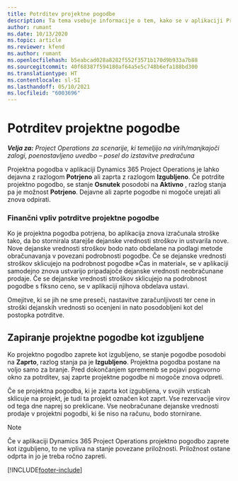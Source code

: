 ```yaml
---
title: Potrditev projektne pogodbe
description: Ta tema vsebuje informacije o tem, kako se v aplikaciji Project Operations potrdi pogodbo.
author: rumant
ms.date: 10/13/2020
ms.topic: article
ms.reviewer: kfend
ms.author: rumant
ms.openlocfilehash: b5eabcad028a8282f552f3571b170d9b933a7b88
ms.sourcegitcommit: 40f68387f594180af64a5e5c748b6efa188bd300
ms.translationtype: HT
ms.contentlocale: sl-SI
ms.lasthandoff: 05/10/2021
ms.locfileid: "6003696"
---
```

# <a name="confirm-a-project-contract"></a>Potrditev projektne pogodbe

_**Velja za:** Project Operations za scenarije, ki temeljijo na virih/manjkajoči zalogi, poenostavljeno uvedbo – posel do izstavitve predračuna_

Projektna pogodba v aplikaciji Dynamics 365 Project Operations je lahko dejavna z razlogom **Potrjeno** ali zaprta z razlogom **Izgubljeno**. Če potrdite projektno pogodbo, se stanje **Osnutek** posodobi na **Aktivno** , razlog stanja pa je možnost **Potrjeno**. Dejavne ali zaprte pogodbe ni mogoče urejati ali znova odpirati. 

### <a name="financial-impact-of-confirming-a-project-contract"></a>Finančni vpliv potrditve projektne pogodbe

Ko je projektna pogodba potrjena, bo aplikacija znova izračunala stroške tako, da bo stornirala starejše dejanske vrednosti stroškov in ustvarila nove. Nove dejanske vrednosti stroškov bodo nato obdelane na podlagi metode obračunavanja v povezani podrobnosti pogodbe. Če se dejanske vrednosti stroškov sklicujejo na podrobnost pogodbe »Čas in material«, se v aplikaciji samodejno znova ustvarijo pripadajoče dejanske vrednosti neobračunane prodaje. Če se dejanske vrednosti stroškov sklicujejo na podrobnost pogodbe s fiksno ceno, se v aplikaciji njihova obdelava ustavi.

Omejitve, ki se jih ne sme preseči, nastavitve zaračunljivosti ter cene in stroški dejanskih vrednosti so ocenjeni in nato posodobljeni kot del postopka potrditve.

## <a name="close-a-project-contract-as-lost"></a>Zapiranje projektne pogodbe kot izgubljene

Ko projektno pogodbo zaprete kot izgubljeno, se stanje pogodbe posodobi na **Zaprto**, razlog stanja pa je **Izgubljeno**. Projektna pogodba postane na voljo samo za branje. Pred dokončanjem sprememb se pojavi pogovorno okno za potrditev, saj zaprte projektne pogodbe ni mogoče znova odpreti.

Če se projektna pogodba, ki je zaprta kot izgubljena, v svojih vrsticah sklicuje na projekt, je tudi ta projekt označen kot zaprt. Vse rezervacije virov od tega dne naprej so preklicane. Vse neobračunane dejanske vrednosti prodaje v projektni pogodbi, ki še niso na računu, bodo stornirane.

> [!NOTE]
> Če v aplikaciji Dynamics 365 Project Operations projektno pogodbo zaprete kot izgubljeno, to ne vpliva na stanje povezane priložnosti. Priložnost ostane odprta in jo je treba ročno zapreti.


[!INCLUDE[footer-include](../../includes/footer-banner.md)]